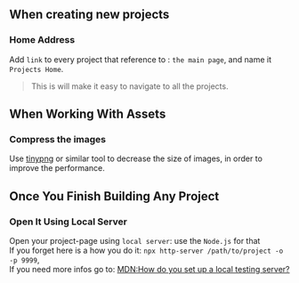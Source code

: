 ## When creating new projects

### Home Address

Add `link` to every project that reference to : `the main page`, and name it `Projects Home`.

> This is will make it easy to navigate to all the projects.

## When Working With Assets

### Compress the images

Use [tinypng](https://tinypng.com/) or similar tool to decrease the size of images, in order to improve the performance.

## Once You Finish Building Any Project

### Open It Using Local Server

Open your project-page using `local server`: use the `Node.js` for that\
If you forget here is a how you do it: `npx http-server /path/to/project -o -p 9999`,\
If you need more infos go to: [MDN:How do you set up a local testing server?](https://developer.mozilla.org/en-US/docs/Learn_web_development/Howto/Tools_and_setup/set_up_a_local_testing_server#using_node.js)
